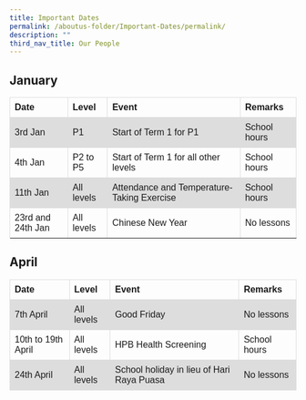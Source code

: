 ```yaml
---
title: Important Dates
permalink: /aboutus-folder/Important-Dates/permalink/
description: ""
third_nav_title: Our People
---
```

<h2>January</h2>

<table>
  <tbody><tr>
	<th>Date</th>
    <th>Level</th>
    <th>Event</th>
    <th>Remarks</th>
  </tr>
  <tr>
    <td>3rd Jan</td>
    <td>P1</td>
    <td>Start of Term 1 for P1</td>
    <td>School hours </td>
  </tr>
  <tr>
    <td>4th Jan</td>
    <td>P2 to P5 </td>
    <td>Start of Term 1 for all other levels</td>
    <td>School hours          </td>
  </tr>
  <tr>
    <td>11th Jan</td>
    <td>All levels </td>
    <td>Attendance and Temperature-Taking Exercise</td>
    <td>School hours </td>
  </tr>
  <tr>
    <td>23rd and 24th Jan</td>
    <td>All levels </td>
    <td>Chinese New Year</td>
    <td>No lessons</td>
  </tr>
  <tr>
  
  </tr>
</tbody></table>


	
	


<style>
table {
  font-family: arial, sans-serif;
  border-collapse: collapse;
  width: 100%;
}

td, th {
  border: 1px solid #dddddd;
  text-align: left;
  padding: 8px;
}

tr:nth-child(even) {
  background-color: #dddddd;
}
</style>



<h2>April</h2>

<table>
  <tbody><tr>
	<th>Date</th>
    <th>Level</th>
    <th>Event</th>
    <th>Remarks</th>
  </tr>
  <tr>
    <td>7th April</td>
    <td>All levels</td>
    <td>Good Friday</td>
    <td>No lessons </td>
  </tr>
  <tr>
    <td>10th to 19th April</td>
    <td>All levels </td>
    <td>HPB Health Screening</td>
    <td>School hours </td>
  </tr>
  <tr>
    <td>24th April</td>
    <td>All levels </td>
    <td>School holiday in lieu of Hari Raya Puasa</td>
    <td>No lessons </td>
 
	
</tr></tbody></table>